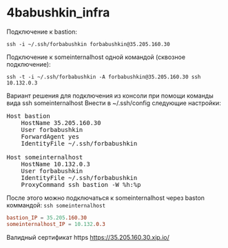 # 4babushkin_infra

Подключение к bastion:
```console
ssh -i ~/.ssh/forbabushkin forbabushkin@35.205.160.30
```

Подключение к someinternalhost одной командой (сквозное подключение):
```console
ssh -t -i ~/.ssh/forbabushkin -A forbabushkin@35.205.160.30 ssh 10.132.0.3
```

Вариант решения для подключения из консоли при помощи команды вида ssh someinternalhost
Внести в ~/.ssh/config следующие настройки:

<pre>
Host bastion
    HostName 35.205.160.30
    User forbabushkin
    ForwardAgent yes
    IdentityFile ~/.ssh/forbabushkin

Host someinternalhost
    HostName 10.132.0.3
    User forbabushkin
    IdentityFile ~/.ssh/forbabushkin
    ProxyCommand ssh bastion -W %h:%p
</pre>

После этого можно подключаться к someinternalhost через baston коммандой:
`ssh someinternalhost`

```conf
bastion_IP = 35.205.160.30
someinternalhost_IP = 10.132.0.3
```

Валидный сертификат https https://35.205.160.30.xip.io/

